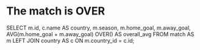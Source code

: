 # The match is OVER
SELECT 
	m.id, 
    c.name AS country, 
    m.season,
	m.home_goal,
	m.away_goal,
	AVG(m.home_goal + m.away_goal) OVER() AS overall_avg
FROM match AS m
LEFT JOIN country AS c ON m.country_id = c.id;